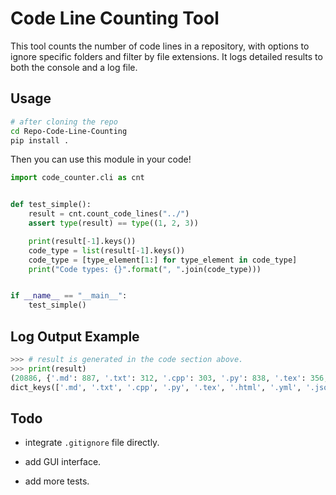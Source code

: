 # Code Line Counting Tool

This tool counts the number of code lines in a repository, with options to ignore specific folders and filter by file extensions. It logs detailed results to both the console and a log file.

## Usage

```bash
# after cloning the repo
cd Repo-Code-Line-Counting
pip install .
```

Then you can use this module in your code!

```python
import code_counter.cli as cnt


def test_simple():
    result = cnt.count_code_lines("../")
    assert type(result) == type((1, 2, 3))

    print(result[-1].keys())
    code_type = list(result[-1].keys())
    code_type = [type_element[1:] for type_element in code_type]
    print("Code types: {}".format(", ".join(code_type)))


if __name__ == "__main__":
    test_simple()
```

## Log Output Example

```python
>>> # result is generated in the code section above.
>>> print(result)
(20886, {'.md': 887, '.txt': 312, '.cpp': 303, '.py': 838, '.tex': 356, '.html': 511, '.yml': 58, '.json': 5448, '.TAG': 4, '.ipynb': 131, '.js': 352, '.sh': 210, '.css': 10972, '.scss': 251, '.pug': 253})
dict_keys(['.md', '.txt', '.cpp', '.py', '.tex', '.html', '.yml', '.json', '.TAG', '.ipynb', '.js', '.sh', '.css', '.scss', '.pug'])
```

## Todo 

- integrate `.gitignore` file directly.

- add GUI interface.

- add more tests.